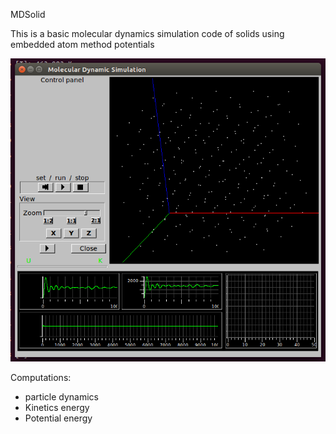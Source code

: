 MDSolid

This is a basic molecular dynamics simulation code
of solids using embedded atom method potentials

<img src="https://github.com/eetorres/mdsolid/blob/master/screenshot.png?raw=true" alt="Main GUI"> 


Computations:
- particle dynamics
- Kinetics energy
- Potential energy

